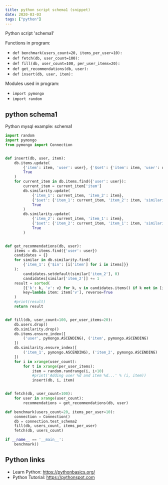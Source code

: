 ```yaml
---
title: python script schema1 (snippet)
date: 2020-03-03
tags: ["python"]
---
```

Python script 'schema1'

Functions in program: 
* `def benchmark(users_count=20, items_per_user=10):`
* `def fetch(db, user_count=100):`
* `def fill(db, user_count=100, per_user_items=20):`
* `def get_recommendations(db, user):`
* `def insert(db, user, item):`

Modules used in program: 
* `import pymongo`
* `import random`

## python schema1

Python mysql example: schema1

```python
import random
import pymongo
from pymongo import Connection


def insert(db, user, item):
    db.items.update(
        {'item': item, 'user': user}, {'$set': {'item': item, 'user': user}},
        True
    )
    for current_item in db.items.find({'user': user}):
        current_item = current_item['item']
        db.similarity.update(
            {'item_1': current_item, 'item_2': item},
            {'$set': {'item_1': current_item, 'item_2': item, 'similarity': 1}},
            True
        )
        db.similarity.update(
            {'item_2': current_item, 'item_1': item},
            {'$set': {'item_2': current_item, 'item_1': item, 'similarity': 1}},
            True
        )


def get_recommendations(db, user):
    items = db.items.find({'user': user})
    candidates = {}
    for similar in db.similarity.find(
        {'item_1': {'$in': [i['item'] for i in items]}}
    ):
        candidates.setdefault(similar['item_2'], 0)
        candidates[similar['item_2']] += 1
    result = sorted(
        [{'k': k, 'v': v} for k, v in candidates.items() if k not in [i['item'] for i in items]],
        key=lambda item: item['v'], reverse=True
    )
    #print(result)
    return result


def fill(db, user_count=100, per_user_items=20):
    db.users.drop()
    db.similarity.drop()
    db.items.ensure_index([
        ('user', pymongo.ASCENDING), ('item', pymongo.ASCENDING)
    ])
    db.similarity.ensure_index([
        ('item_1', pymongo.ASCENDING), ('item_2', pymongo.ASCENDING)
    ])
    for i in xrange(user_count):
        for t in xrange(per_user_items):
            item = random.randrange(i, i+10)
            #print('Adding user %d and item %d...' % (i, item))
            insert(db, i, item)


def fetch(db, user_count=100):
    for user in xrange(user_count):
        recommendations = get_recommendations(db, user)

def benchmark(users_count=20, items_per_user=10):
    connection = Connection()
    db = connection.test_schema2
    fill(db, users_count, items_per_user)
    fetch(db, users_count)

if __name__ == '__main__':
    benchmark()


```

## Python links

- Learn Python: https://pythonbasics.org/
- Python Tutorial: https://pythonspot.com
